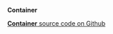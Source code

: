 __Container__

[__Container__ source code on Github](https://github.com/Frojd/Frojd-Jewl/tree/develop/component-library/app/containers/__Container__)

